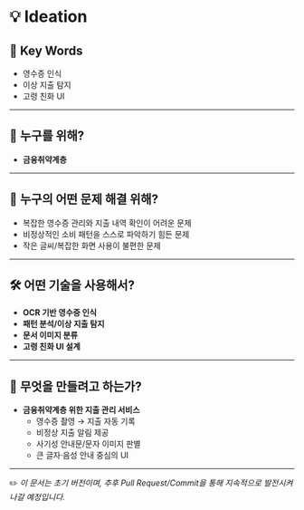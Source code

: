 # 💡 Ideation 

## 🔑 Key Words
- 영수증 인식  
- 이상 지출 탐지  
- 고령 친화 UI  

---

## 👥 누구를 위해?
- **금융취약계층**  

---

## 🎯 누구의 어떤 문제 해결 위해?
- 복잡한 영수증 관리와 지출 내역 확인이 어려운 문제  
- 비정상적인 소비 패턴을 스스로 파악하기 힘든 문제  
- 작은 글씨/복잡한 화면 사용이 불편한 문제  

---

## 🛠️ 어떤 기술을 사용해서?
- **OCR 기반 영수증 인식**  
- **패턴 분석/이상 지출 탐지**  
- **문서 이미지 분류**  
- **고령 친화 UI 설계**  

---

## 📱 무엇을 만들려고 하는가?
- **금융취약계층 위한 지출 관리 서비스**  
  - 영수증 촬영 → 지출 자동 기록  
  - 비정상 지출 알림 제공  
  - 사기성 안내문/문자 이미지 판별  
  - 큰 글자·음성 안내 중심의 UI  

---

✏️ *이 문서는 초기 버전이며, 추후 Pull Request/Commit을 통해 지속적으로 발전시켜 나갈 예정입니다.*
